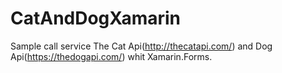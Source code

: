# CatAndDogXamarin
Sample call service The Cat Api(http://thecatapi.com/) and Dog Api(https://thedogapi.com/) whit Xamarin.Forms.




